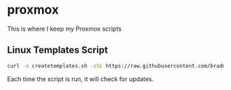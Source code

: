 # proxmox
This is where I keep my Proxmox scripts

## Linux Templates Script

``` bash
curl -o createtemplates.sh -sSL https://raw.githubusercontent.com/bradmcdowell/proxmox/main/createtemplates.sh && chmod +x createtemplates.sh && ./createtemplates.sh
```

Each time the script is run, it will check for updates.